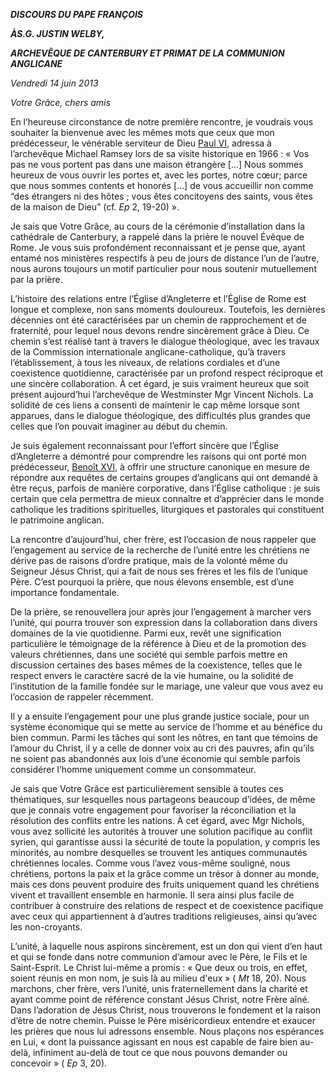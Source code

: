 ***DISCOURS DU PAPE FRANÇOIS***

***À******S.G. JUSTIN WELBY,***

***ARCHEVÊQUE DE CANTERBURY ET PRIMAT DE LA COMMUNION ANGLICANE***

*Vendredi 14 juin 2013*

*Votre Grâce, chers amis*

En l’heureuse circonstance de notre première rencontre, je voudrais vous souhaiter la bienvenue avec les mêmes mots que ceux que mon prédécesseur, le vénérable serviteur de Dieu [Paul VI](http://www.vatican.va/holy_father/paul_vi/index_fr.htm), adressa à l’archevêque Michael Ramsey lors de sa visite historique en 1966 : « Vos pas ne vous portent pas dans une maison étrangère \[…\] Nous sommes heureux de vous ouvrir les portes et, avec les portes, notre cœur; parce que nous sommes contents et honorés \[…\] de vous accueillir non comme “des étrangers ni des hôtes ; vous êtes concitoyens des saints, vous êtes de la maison de Dieu” (cf. *Ep* 2, 19-20) ».

Je sais que Votre Grâce, au cours de la cérémonie d’installation dans la cathédrale de Canterbury, a rappelé dans la prière le nouvel Évêque de Rome. Je vous suis profondément reconnaissant et je pense que, ayant entamé nos ministères respectifs à peu de jours de distance l’un de l’autre, nous aurons toujours un motif particulier pour nous soutenir mutuellement par la prière.

L’histoire des relations entre l’Église d’Angleterre et l’Église de Rome est longue et complexe, non sans moments douloureux. Toutefois, les dernières décennies ont été caractérisées par un chemin de rapprochement et de fraternité, pour lequel nous devons rendre sincèrement grâce à Dieu. Ce chemin s’est réalisé tant à travers le dialogue théologique, avec les travaux de la Commission internationale anglicane-catholique, qu’à travers l’établissement, à tous les niveaux, de relations cordiales et d’une coexistence quotidienne, caractérisée par un profond respect réciproque et une sincère collaboration. À cet égard, je suis vraiment heureux que soit présent aujourd’hui l’archevêque de Westminster Mgr Vincent Nichols. La solidité de ces liens a consenti de maintenir le cap même lorsque sont apparues, dans le dialogue théologique, des difficultés plus grandes que celles que l’on pouvait imaginer au début du chemin.

Je suis également reconnaissant pour l’effort sincère que l’Église d’Angleterre a démontré pour comprendre les raisons qui ont porté mon prédécesseur, [Benoît XVI](http://www.vatican.va/holy_father/benedict_xvi/index_fr.htm), à offrir une structure canonique en mesure de répondre aux requêtes de certains groupes d’anglicans qui ont demandé à être reçus, parfois de manière corporative, dans l’Église catholique : je suis certain que cela permettra de mieux connaître et d’apprécier dans le monde catholique les traditions spirituelles, liturgiques et pastorales qui constituent le patrimoine anglican.

La rencontre d’aujourd’hui, cher frère, est l’occasion de nous rappeler que l’engagement au service de la recherche de l’unité entre les chrétiens ne dérive pas de raisons d’ordre pratique, mais de la volonté même du Seigneur Jésus Christ, qui a fait de nous ses frères et les fils de l’unique Père. C’est pourquoi la prière, que nous élevons ensemble, est d’une importance fondamentale.

De la prière, se renouvellera jour après jour l’engagement à marcher vers l’unité, qui pourra trouver son expression dans la collaboration dans divers domaines de la vie quotidienne. Parmi eux, revêt une signification particulière le témoignage de la référence à Dieu et de la promotion des valeurs chrétiennes, dans une société qui semble parfois mettre en discussion certaines des bases mêmes de la coexistence, telles que le respect envers le caractère sacré de la vie humaine, ou la solidité de l’institution de la famille fondée sur le mariage, une valeur que vous avez eu l’occasion de rappeler récemment.

Il y a ensuite l’engagement pour une plus grande justice sociale, pour un système économique qui se mette au service de l’homme et au bénéfice du bien commun. Parmi les tâches qui sont les nôtres, en tant que témoins de l’amour du Christ, il y a celle de donner voix au cri des pauvres, afin qu’ils ne soient pas abandonnés aux lois d’une économie qui semble parfois considérer l’homme uniquement comme un consommateur.

Je sais que Votre Grâce est particulièrement sensible à toutes ces thématiques, sur lesquelles nous partageons beaucoup d’idées, de même que je connais votre engagement pour favoriser la réconciliation et la résolution des conflits entre les nations. À cet égard, avec Mgr Nichols, vous avez sollicité les autorités à trouver une solution pacifique au conflit syrien, qui garantisse aussi la sécurité de toute la population, y compris les minorités, au nombre desquelles se trouvent les antiques communautés chrétiennes locales. Comme vous l’avez vous-même souligné, nous chrétiens, portons la paix et la grâce comme un trésor à donner au monde, mais ces dons peuvent produire des fruits uniquement quand les chrétiens vivent et travaillent ensemble en harmonie. Il sera ainsi plus facile de contribuer à construire des relations de respect et de coexistence pacifique avec ceux qui appartiennent à d’autres traditions religieuses, ainsi qu’avec les non-croyants.

L’unité, à laquelle nous aspirons sincèrement, est un don qui vient d’en haut et qui se fonde dans notre communion d’amour avec le Père, le Fils et le Saint-Esprit. Le Christ lui-même a promis : « Que deux ou trois, en effet, soient réunis en mon nom, je suis là au milieu d'eux » ( *Mt* 18, 20). Nous marchons, cher frère, vers l’unité, unis fraternellement dans la charité et ayant comme point de référence constant Jésus Christ, notre Frère aîné. Dans l’adoration de Jésus Christ, nous trouverons le fondement et la raison d’être de notre chemin. Puisse le Père miséricordieux entendre et exaucer les prières que nous lui adressons ensemble. Nous plaçons nos espérances en Lui, « dont la puissance agissant en nous est capable de faire bien au-delà, infiniment au-delà de tout ce que nous pouvons demander ou concevoir » ( *Ep* 3, 20).